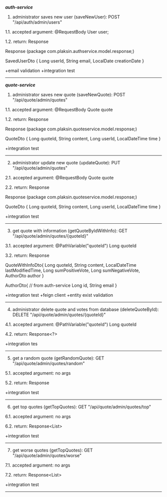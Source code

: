 ***auth-service***

1. administrator saves new user (saveNewUser):
POST "/api/auth/admin/users"

1.1. accepted argument:
@RequestBody User user;

1.2. return:
Response<SavedUserDto>

Response (package com.plaksin.authservice.model.response;)

SavedUserDto {
Long userId,
String email,
LocalDate creationDate
}

+email validation
+integration test
___________________


***quote-service***

1. administrator saves new quote (saveNewQuote):
POST "/api/quote/admin/quotes"

1.1. accepted argument:
@RequestBody Quote quote

1.2. return:
Response<QuoteDto>

Response (package com.plaksin.quoteservice.model.response;)

QuoteDto {
Long quoteId,
String content,
Long userId,
LocalDateTime time
}

+integration test
___________________

2. administrator update new quote (updateQuote):
PUT "/api/quote/admin/quotes"

2.1. accepted argument:
@RequestBody Quote quote

2.2. return:
Response<QuoteDto>

Response (package com.plaksin.quoteservice.model.response;)

QuoteDto {
Long quoteId,
String content,
Long userId,
LocalDateTime time
}

+integration test
___________________

3. get quote with information (getQuoteByIdWithInfo):
   GET "/api/quote/admin/quotes/{quoteId}"

3.1. accepted argument:
@PathVariable("quoteId") Long quoteId

3.2. return:
Response<QuoteWithInfoDto>

QuoteWithInfoDto{
Long quoteId,
String content,
LocalDateTime lastModifiedTime,
Long sumPositiveVote,
Long sumNegativeVote,
AuthorDto author
}

AuthorDto{   // from auth-service
Long id,
String email
}

+integration test
+feign client
+entity exist validation
___________________

4. administrator delete quote and votes from database (deleteQuoteById):
DELETE "/api/quote/admin/quotes/{quoteId}"

4.1. accepted argument:
@PathVariable("quoteId") Long quoteId

4.2. return:
Response<?>

+integration tes
___________________

5. get a random quote (getRandomQuote):
GET "/api/quote/admin/quotes/random"

5.1. accepted argument:
no args

5.2. return:
Response<QuoteDto>

+integration test
___________________

6. get top quotes (getTopQuotes):
GET "/api/quote/admin/quotes/top"

6.1. accepted argument:
no args

6.2. return:
Response<List<QuoteDto>>

+integration test
___________________

7. get worse quotes (getTopQuotes):
GET "/api/quote/admin/quotes/worse"

7.1. accepted argument:
no args

7.2. return:
Response<List<QuoteDto>>

+integration test
___________________